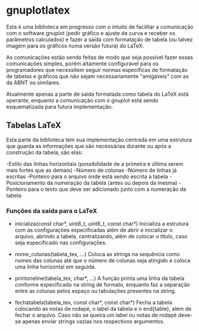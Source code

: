 # gnuplotlatex

 Esta é uma biblioteca em progresso com o
intuito de facilitar a comunicação com o
software gnuplot (pedir gráfico e ajuste
de curva e receber os parâmetros calculados)
e fazer a saída com formatação de tabela
(ou talvez imagem para os gráficos numa
versão futura) do LaTeX.

 As comunicações estão sendo feitas de modo
que seja possível fazer essas comunicações
simples, porém altamente configurável para os
programadores que necessitem seguir normas
específicas de formatação de tabelas e gráficos
que não sejam necessariamente "amigáveis" com
as da ABNT ou similares.

 Atualmente apenas a parte de saída formatada
como tabela do LaTeX está operante, enquanto
a comunicação com o gnuplot está sendo
esquematizada para futura implementação.

## Tabelas LaTeX

 Esta parte da biblioteca tem sua implementação
centrada em uma estrutura que guarda as
informações que são necessárias durante ou após
a construção da tabela, são elas:

 -Estilo das linhas horizontais (possibilidade
de a primeira e última serem mais fortes que
as demais)
 -Número de colunas
 -Número de linhas já escritas
 -Ponteiro para o arquivo onde está sendo
escrita a tabela
 -Posicionamento da numeração da tabela (antes
ou depois da mesma)
 -Ponteiro para o texto que deve ser adicionado
junto com a numeração da tabela

### Funções da saída para o LaTeX

 - inicializa(const char\*, uint8\_t, uint8\_t, const char\*)
  Inicializa a estrutura com as configurações especificadas
  além de abrir e inicializar o arquivo, abrindo a tabela,
  centralizando, além de colocar o título, caso seja
  especificado nas configurações.

 - nome\_colunas(tabela\_tex, ...)
  Coloca as strings na sequência como nomes das colunas até
  que o número de colunas seja atingido e coloca uma linha
  horizontal em seguida.

 - printoneline(tabela\_tex, char\*, ...)
  A função printa uma linha da tabela conforme especificado
  na string de formato, enquanto faz a separação entre as
  colunas pelos espaço ou tabulações presentes na string.

 - fechatabela(tabela\_tex, const char\*, const char\*)
  Fecha a tabela colocando as notas de rodapé, o label
  da tabela e o end{table}, além de fechar o arquivo.
  Caso não se queira um label ou notas de rodapé deve-se
  apenas enviar strings vazias nos respectivos argumentos.
